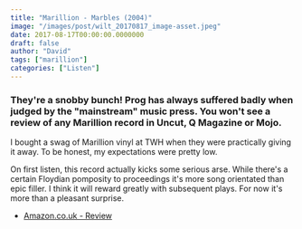 ```yaml
---
title: "Marillion - Marbles (2004)"
image: "/images/post/wilt_20170817_image-asset.jpeg"
date: 2017-08-17T00:00:00.0000000
draft: false
author: "David"
tags: ["marillion"]
categories: ["Listen"]
---
```

### They're a snobby bunch! Prog has always suffered badly when judged by the "mainstream" music press. You won't see a review of any Marillion record in Uncut, Q Magazine or Mojo.

 I bought a swag of Marillion vinyl at TWH when they were practically giving it away. To be honest, my expectations were pretty low. 

 On first listen, this record actually kicks some serious arse. While there's a certain Floydian pomposity to proceedings it's more song orientated than epic filler. I think it will reward greatly with subsequent plays. For now it's more than a pleasant surprise.

-  [Amazon.co.uk - Review](https://www.amazon.co.uk/Marbles-VINYL-Marillion/dp/B004XEIEWK/ref=sr_1_2?s=music&amp;ie=UTF8&amp;qid=1502955257&amp;sr=1-2&amp;keywords=marillion+marbles+vinyl)